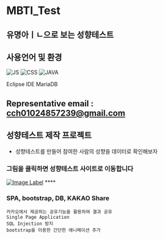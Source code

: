 # MBTI_Test
## 유명아ㅣㄴ으로 보는 성향테스트

## 사용언어 및 환경
![JS](https://img.shields.io/badge/-Javascript-8E5C2B?style=flat-square&logo=Javascript)
![CSS](https://img.shields.io/badge/-CSS-F9826C?style=flat-square&logo=CSS)
![JAVA](https://img.shields.io/badge/-JAVA-1A66D6?style=flat-square&logo=JAVA)

Eclipse IDE
MariaDB


 
Representative email : cch01024857239@gmail.com
---

## 성향테스트 제작 프로젝트
* 성향테스트를 만들어 참여한 사람의 성향을 데이터로 확인해보자

### 그림을 클릭하면 성향테스트 사이트로 이동합니다
[![Image Label](https://cch230.github.io/Churani_portfolio/images/22.PNG)](http://www.wowflee.com/) ****

### SPA, bootstrap, DB, KAKAO Share
```text
카카오에서 제공하는 공유기능을 활용하여 결과 공유 
Single Page Application
SQL Injection 방지  
bootstrap을 이용한 간단한 애니메이션 추가




